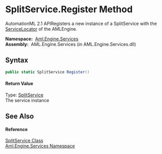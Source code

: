 SplitService.Register Method
============================
AutomationML 2.1 APIRegisters a new instance of a SplitService with the [ServiceLocator][1] of the AMLEngine.

  **Namespace:**  [Aml.Engine.Services][2]  
  **Assembly:**  AML.Engine.Services (in AML.Engine.Services.dll)

Syntax
------

```csharp
public static SplitService Register()
```

#### Return Value
Type: [SplitService][3]  
The service instance

See Also
--------

#### Reference
[SplitService Class][3]  
[Aml.Engine.Services Namespace][2]  

[1]: ../ServiceLocator/README.md
[2]: ../README.md
[3]: README.md
[4]: https://www.automationml.org
[5]: ../../icons/logoShade.png